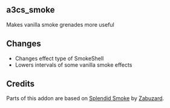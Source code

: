 ## a3cs_smoke
Makes vanilla smoke grenades more useful

## Changes
- Changes effect type of SmokeShell
- Lowers intervals of some vanilla smoke effects

## Credits
Parts of this addon are based on [Splendid Smoke](https://github.com/Zabuzard/SplendidSmoke) by [Zabuzard](https://github.com/Zabuzard).
